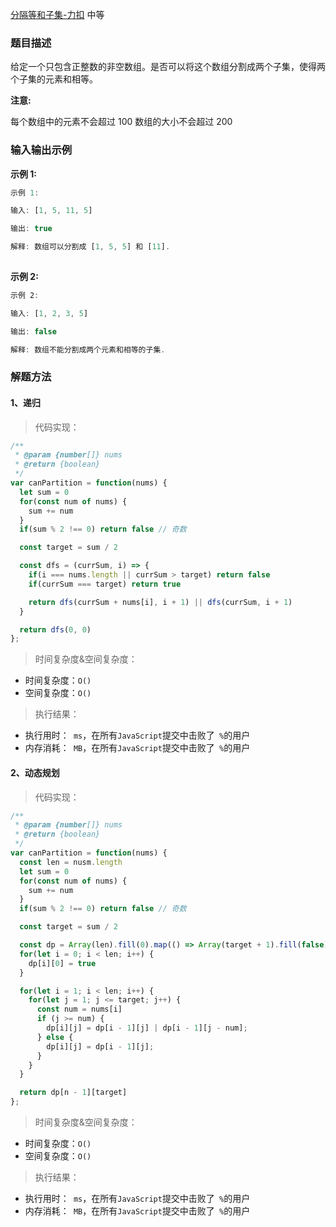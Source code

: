 
[分隔等和子集-力扣](https://leetcode-cn.com/problems/partition-equal-subset-sum)
<span>中等</span>

### 题目描述
给定一个只包含正整数的非空数组。是否可以将这个数组分割成两个子集，使得两个子集的元素和相等。

**注意:**

每个数组中的元素不会超过 100
数组的大小不会超过 200

### 输入输出示例
**示例 1:**
```js
示例 1:

输入: [1, 5, 11, 5]

输出: true

解释: 数组可以分割成 [1, 5, 5] 和 [11].
 
```

**示例 2:**
```js
示例 2:

输入: [1, 2, 3, 5]

输出: false

解释: 数组不能分割成两个元素和相等的子集.
```

### 解题方法

#### 1、递归


> 代码实现：

```js
/**
 * @param {number[]} nums
 * @return {boolean}
 */
var canPartition = function(nums) {
  let sum = 0
  for(const num of nums) {
    sum += num
  }
  if(sum % 2 !== 0) return false // 奇数

  const target = sum / 2

  const dfs = (currSum, i) => {
    if(i === nums.length || currSum > target) return false
    if(currSum === target) return true

    return dfs(currSum + nums[i], i + 1) || dfs(currSum, i + 1)
  }

  return dfs(0, 0)
};
```

> 时间复杂度&空间复杂度：
- 时间复杂度：`O()`
- 空间复杂度：`O()`

> 执行结果：

- 执行用时：` ms`，在所有`JavaScript`提交中击败了` %`的用户
- 内存消耗：` MB`，在所有`JavaScript`提交中击败了` %`的用户

#### 2、动态规划

> 代码实现：

```js
/**
 * @param {number[]} nums
 * @return {boolean}
 */
var canPartition = function(nums) {
  const len = nusm.length
  let sum = 0
  for(const num of nums) {
    sum += num
  }
  if(sum % 2 !== 0) return false // 奇数

  const target = sum / 2

  const dp = Array(len).fill(0).map(() => Array(target + 1).fill(false))
  for(let i = 0; i < len; i++) {
    dp[i][0] = true
  }

  for(let i = 1; i < len; i++) {
    for(let j = 1; j <= target; j++) {
      const num = nums[i]
      if (j >= num) {
        dp[i][j] = dp[i - 1][j] | dp[i - 1][j - num];
      } else {
        dp[i][j] = dp[i - 1][j];
      }
    }
  }

  return dp[n - 1][target]
};
```

> 时间复杂度&空间复杂度：
- 时间复杂度：`O()`
- 空间复杂度：`O()`

> 执行结果：

- 执行用时：` ms`，在所有`JavaScript`提交中击败了` %`的用户
- 内存消耗：` MB`，在所有`JavaScript`提交中击败了` %`的用户
